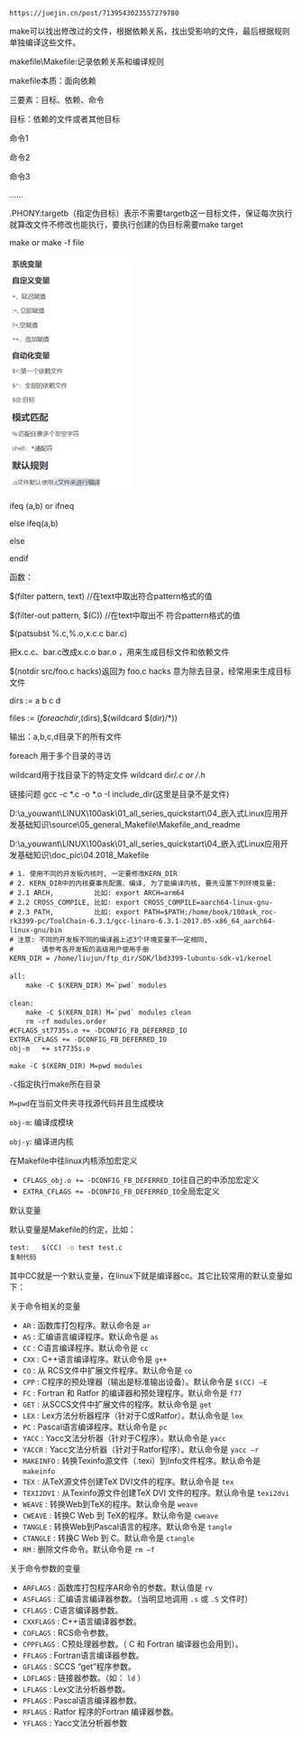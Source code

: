```
https://juejin.cn/post/7139543023557279780
```

make可以找出修改过的文件，根据依赖关系，找出受影响的文件，最后根据规则单独编译这些文件。

makefile\Makefile:记录依赖关系和编译规则

makefile本质：面向依赖

三要素：目标、依赖、命令

目标：依赖的文件或者其他目标

<tab>命令1

<tab>命令2

<tab>命令3

<tab>……

.PHONY:targetb（指定伪目标）表示不需要targetb这一目标文件，保证每次执行就算改文件不修改也能执行，要执行创建的伪目标需要make target

make or make -f file

![image-20220827191230187](../typora-user-images/image-20220827191230187.png)

ifeq (a,b) or ifneq

else ifeq(a,b)

else

endif

函数：

$(filter pattern, text)  //在text中取出符合pattern格式的值

$(filter-out pattern, $(C))   //在text中取出不 符合pattern格式的值

$(patsubst %.c,%.o,x.c.c bar.c)

把x.c.c、bar.c改成x.c.o bar.o ，用来生成目标文件和依赖文件

 

$(notdir src/foo.c hacks)返回为  foo.c hacks 意为除去目录，经常用来生成目标文件

dirs := a b c d

files := $(foreach dir,$(dirs),$(wildcard $(dir)/*))

输出：a,b,c,d目录下的所有文件

foreach 用于多个目录的寻访  

wildcard用于找目录下的特定文件  wildcard dir/*.c or /*.h

链接问题   gcc -c *.c -o *.o -I include_dir(这里是目录不是文件)

D:\a_youwant\LINUX\100ask\01_all_series_quickstart\04_嵌入式Linux应用开发基础知识\source\05_general_Makefile\Makefile_and_readme

D:\a_youwant\LINUX\100ask\01_all_series_quickstart\04_嵌入式Linux应用开发基础知识\doc_pic\04.2018_Makefile



```
# 1. 使用不同的开发板内核时, 一定要修改KERN_DIR
# 2. KERN_DIR中的内核要事先配置、编译, 为了能编译内核, 要先设置下列环境变量:
# 2.1 ARCH,          比如: export ARCH=arm64
# 2.2 CROSS_COMPILE, 比如: export CROSS_COMPILE=aarch64-linux-gnu-
# 2.3 PATH,          比如: export PATH=$PATH:/home/book/100ask_roc-rk3399-pc/ToolChain-6.3.1/gcc-linaro-6.3.1-2017.05-x86_64_aarch64-linux-gnu/bin 
# 注意: 不同的开发板不同的编译器上述3个环境变量不一定相同,
#       请参考各开发板的高级用户使用手册
KERN_DIR = /home/liujun/ftp_dir/SDK/lbd3399-lubuntu-sdk-v1/kernel

all:
	make -C $(KERN_DIR) M=`pwd` modules

clean:
	make -C $(KERN_DIR) M=`pwd` modules clean
	rm -rf modules.order
#CFLAGS_st7735s.o += -DCONFIG_FB_DEFERRED_IO
EXTRA_CFLAGS += -DCONFIG_FB_DEFERRED_IO
obj-m	+= st7735s.o
```

`make -C $(KERN_DIR) M=pwd modules`

`-C`指定执行make所在目录

`M=pwd`在当前文件夹寻找源代码并且生成模块



`obj-m`: 编译成模块

`obj-y`: 编译进内核



在Makefile中往linux内核添加宏定义

- `CFLAGS_obj.o += -DCONFIG_FB_DEFERRED_IO`往自己的中添加宏定义
- `EXTRA_CFLAGS += -DCONFIG_FB_DEFERRED_IO`全局宏定义



默认变量

默认变量是Makefile的约定，比如：

```bash
test:   $(CC) -o test test.c
复制代码
```

其中CC就是一个默认变量，在linux下就是编译器cc。其它比较常用的默认变量如下：

关于命令相关的变量

- `AR` : 函数库打包程序。默认命令是 `ar`
- `AS` : 汇编语言编译程序。默认命令是 `as`
- `CC` : C语言编译程序。默认命令是 `cc`
- `CXX` : C++语言编译程序。默认命令是 `g++`
- `CO` : 从 RCS文件中扩展文件程序。默认命令是 `co`
- `CPP` : C程序的预处理器（输出是标准输出设备）。默认命令是 `$(CC) –E`
- `FC` : Fortran 和 Ratfor 的编译器和预处理程序。默认命令是 `f77`
- `GET` : 从SCCS文件中扩展文件的程序。默认命令是 `get`
- `LEX` : Lex方法分析器程序（针对于C或Ratfor）。默认命令是 `lex`
- `PC` : Pascal语言编译程序。默认命令是 `pc`
- `YACC` : Yacc文法分析器（针对于C程序）。默认命令是 `yacc`
- `YACCR` : Yacc文法分析器（针对于Ratfor程序）。默认命令是 `yacc –r`
- `MAKEINFO` : 转换Texinfo源文件（.texi）到Info文件程序。默认命令是 `makeinfo`
- `TEX` : 从TeX源文件创建TeX DVI文件的程序。默认命令是 `tex`
- `TEXI2DVI` : 从Texinfo源文件创建TeX DVI 文件的程序。默认命令是 `texi2dvi`
- `WEAVE` : 转换Web到TeX的程序。默认命令是 `weave`
- `CWEAVE` : 转换C Web 到 TeX的程序。默认命令是 `cweave`
- `TANGLE` : 转换Web到Pascal语言的程序。默认命令是 `tangle`
- `CTANGLE` : 转换C Web 到 C。默认命令是 `ctangle`
- `RM` : 删除文件命令。默认命令是 `rm –f`

关于命令参数的变量

- `ARFLAGS` : 函数库打包程序AR命令的参数。默认值是 `rv`
- `ASFLAGS` : 汇编语言编译器参数。（当明显地调用 `.s` 或 `.S` 文件时）
- `CFLAGS` : C语言编译器参数。
- `CXXFLAGS` : C++语言编译器参数。
- `COFLAGS` : RCS命令参数。
- `CPPFLAGS` : C预处理器参数。（ C 和 Fortran 编译器也会用到）。
- `FFLAGS` : Fortran语言编译器参数。
- `GFLAGS` : SCCS “get”程序参数。
- `LDFLAGS` : 链接器参数。（如： `ld` ）
- `LFLAGS` : Lex文法分析器参数。
- `PFLAGS` : Pascal语言编译器参数。
- `RFLAGS` : Ratfor 程序的Fortran 编译器参数。
- `YFLAGS` : Yacc文法分析器参数
